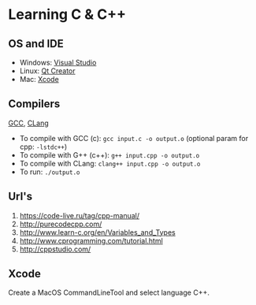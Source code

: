 # Learning C & C++

## OS and IDE

- Windows: [Visual Studio](https://www.visualstudio.com/ru/vs/community/)
- Linux: [Qt Creator](https://www.qt.io/download-open-source/)
- Mac: [Xcode](https://itunes.apple.com/us/app/xcode/id497799835)

## Compilers

[GCC](https://gcc.gnu.org/), [CLang](http://clang.llvm.org/)
- To compile with GCC (c): `gcc input.c -o output.o` (optional param for cpp: `-lstdc++`)
- To compile with G++ (c++): `g++ input.cpp -o output.o`
- To compile with CLang: `clang++ input.cpp -o output.o`
- To run: `./output.o`

## Url's

1. https://code-live.ru/tag/cpp-manual/
2. http://purecodecpp.com/
3. http://www.learn-c.org/en/Variables_and_Types
4. http://www.cprogramming.com/tutorial.html
5. http://cppstudio.com/ 

## Xcode

Create a MacOS CommandLineTool and select language C++.

